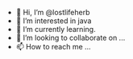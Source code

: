 - 👋 Hi, I’m @lostlifeherb
- 👀 I’m interested in java
- 🌱 I’m currently learning.
- 💞️ I’m looking to collaborate on ...
- 📫 How to reach me ...

<!---
lostlifeherb/lostlifeherb is a ✨ special ✨ repository because its `README.md` (this file) appears on your GitHub profile.
You can click the Preview link to take a look at your changes.
--->
